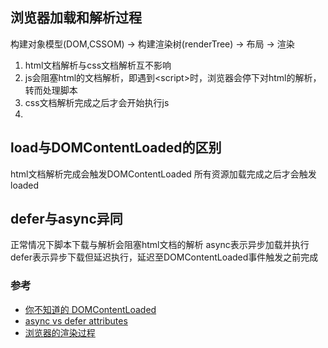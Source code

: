浏览器加载和解析过程
--- 
构建对象模型(DOM,CSSOM) -> 构建渲染树(renderTree) -> 布局 -> 渲染

1. html文档解析与css文档解析互不影响
2. js会阻塞html的文档解析，即遇到\<script\>时，浏览器会停下对html的解析，转而处理脚本
3. css文档解析完成之后才会开始执行js
4. 

load与DOMContentLoaded的区别
---
html文档解析完成会触发DOMContentLoaded
所有资源加载完成之后才会触发loaded


defer与async异同
--- 
正常情况下脚本下载与解析会阻塞html文档的解析
async表示异步加载并执行
defer表示异步下载但延迟执行，延迟至DOMContentLoaded事件触发之前完成


### 参考
- [你不知道的 DOMContentLoaded](https://zhuanlan.zhihu.com/p/25876048)
- [async vs defer attributes](https://www.growingwiththeweb.com/2014/02/async-vs-defer-attributes.html)
- [浏览器的渲染过程](https://zhuanlan.zhihu.com/p/74792085)
